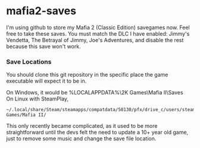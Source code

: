 # mafia2-saves
I'm using github to store my Mafia 2 (Classic Edition) savegames now. Feel free to take these saves. You must match the DLC I have enabled: Jimmy's Vendetta, The Betrayal of Jimmy, Joe's Adventures, and disable the rest because this save won't work.

### Save Locations
You should clone this git repository in the specific place the game executable will expect it to be in.

On Windows, it would be %LOCALAPPDATA%\2K Games\Mafia II\Saves\
On Linux with SteamPlay, 
```
~/.local/share/Steam/steamapps/compatdata/50130/pfx/drive_c/users/steamuser/AppData/Local/2K Games/Mafia II/
```

This only recently became complicated, as it used to be more straightforward until the devs felt the need to update a 10+ year old game, just to remove some music and change the save file location.
